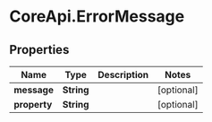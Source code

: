 # CoreApi.ErrorMessage

## Properties
Name | Type | Description | Notes
------------ | ------------- | ------------- | -------------
**message** | **String** |  | [optional] 
**property** | **String** |  | [optional] 


